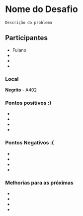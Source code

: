 # Nome do Desafio

```
Descrição do problema
```

## Participantes
- Fulano
- 
- 
- 

### Local ###
**Negrito** - A402  

### Pontos positivos :)
- 
- 
- 
- 

### Pontos Negativos :(
- 
- 
- 
- 

### Melhorias para as próximas
- 
- 
- 
- 
